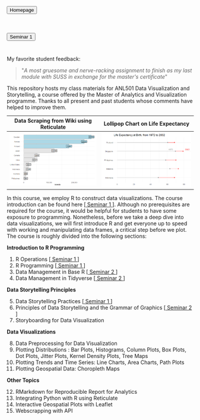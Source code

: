 <a href="https://nicholas-sim.github.io/" class="button">
  <button type="button" class="btn btn-outline-primary">  Homepage  </button>
</a>



# <a href="https://nicholas-sim.github.io/ANL501-Data-Visualisation-and-Storytelling/seminar_1/" class="button">
#  <button type="button" class="btn btn-outline-primary">  Seminar 1  </button>
# </a>


My favorite student feedback: 
> "_A most gruesome and nerve-racking assignment to finish as my last module with SUSS in exchange for the master's certificate_"  




This repository hosts my class materials for ANL501 Data Visualization and Storytelling, a course offered by the Master of Analytics and Visualization programme. Thanks to all present and past students whose comments have helped to improve them. 


Data Scraping from Wiki using Reticulate    |  Lollipop Chart on Life Expectancy
:-------------------------:|:-------------------------:
![](islands.png) |   ![](lifeexpectancy.png)



In this course, we employ R to construct data visualizations. The course introduction can be found here [<a href="https://nicholas-sim.github.io/ANL501-Data-Visualisation-and-Storytelling/seminar_1/"> Seminar 1 </a>]. Although no prerequisites are required for the course, it would be helpful for students to have some exposure to programming. Nonetheless, before we take a deep dive into data visualizations, we will first introduce R and get everyone up to speed with working and manipulating data frames, a critical step before we plot. The course is roughly divided into the following sections:

**Introduction to R Programming**

1. R Operations [<a href="https://nicholas-sim.github.io/ANL501-Data-Visualisation-and-Storytelling/seminar_1/"> Seminar 1 </a>]
2. R Programming [<a href="https://nicholas-sim.github.io/ANL501-Data-Visualisation-and-Storytelling/seminar_1/"> Seminar 1 </a>]
3. Data Management in Base R [<a href="https://nicholas-sim.github.io/ANL501-Data-Visualisation-and-Storytelling/seminar_2/"> Seminar 2 </a>]
4. Data Management in Tidyverse  [<a href="https://nicholas-sim.github.io/ANL501-Data-Visualisation-and-Storytelling/seminar_2/"> Seminar 2 </a>]

**Data Storytelling Principles**

5. Data Storytelling Practices [<a href="https://nicholas-sim.github.io/ANL501-Data-Visualisation-and-Storytelling/seminar_1/"> Seminar 1 </a>]
6. Principles of Data Storytelling and the Grammar of Graphics [<a href="https://nicholas-sim.github.io/ANL501-Data-Visualisation-and-Storytelling/seminar_2/"> Seminar 2 </a>]
7. Storyboarding for Data Visualization

**Data Visualizations**

8. Data Preprocessing for Data Visualization
9. Plotting Distributions : Bar Plots, Histograms, Column Plots, Box Plots, Dot Plots, Jitter Plots, Kernel Density Plots, Tree Maps
10. Plotting Trends and Time Series: Line Charts, Area Charts, Path Plots
11. Plotting Geospatial Data: Choropleth Maps

**Other Topics**

12. RMarkdown for Reproducible Report for Analytics
13. Integrating Python with R using Reticulate 
14. Interactive Geospatial Plots with Leaflet
15. Webscrapping with API






